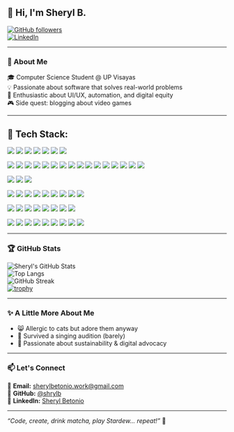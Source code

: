 ## 👋 Hi, I'm Sheryl B.  

[![GitHub followers](https://img.shields.io/github/followers/shrylb?style=social)](https://github.com/shrylb)  
[![LinkedIn](https://img.shields.io/badge/LinkedIn-Sheryl%20Betonio-blue?logo=linkedin&style=flat)](https://www.linkedin.com/in/sheryl-betonio-6578b0313/)  

---

### 🌱 About Me
🎓 Computer Science Student @ UP Visayas  
💡 Passionate about software that solves real-world problems  
🎨 Enthusiastic about UI/UX, automation, and digital equity  
🎮 Side quest: blogging about video games  

---

## 🧰 Tech Stack:

<p align="left">
  <!-- Languages -->
  <img src="https://img.shields.io/badge/HTML5-E34F26?style=flat&logo=html5&logoColor=white"/>
  <img src="https://img.shields.io/badge/CSS3-1572B6?style=flat&logo=css3&logoColor=white"/>
  <img src="https://img.shields.io/badge/JavaScript-F7DF1E?style=flat&logo=javascript&logoColor=black"/>
  <img src="https://img.shields.io/badge/TypeScript-3178C6?style=flat&logo=typescript&logoColor=white"/>
  <img src="https://img.shields.io/badge/Python-3776AB?style=flat&logo=python&logoColor=white"/>
  <img src="https://img.shields.io/badge/Java-007396?style=flat&logo=java&logoColor=white"/>
  <img src="https://img.shields.io/badge/LaTeX-008080?style=flat&logo=latex&logoColor=white"/>
</p>

<p align="left">
  <!-- Frontend/Backend/Frameworks -->
  <img src="https://img.shields.io/badge/React-61DAFB?style=flat&logo=react&logoColor=black"/>
  <img src="https://img.shields.io/badge/Redux-764ABC?style=flat&logo=redux&logoColor=white"/>
  <img src="https://img.shields.io/badge/Node.js-339933?style=flat&logo=node.js&logoColor=white"/>
  <img src="https://img.shields.io/badge/Nodemon-76D04B?style=flat&logo=nodemon&logoColor=white"/>
  <img src="https://img.shields.io/badge/Express.js-000000?style=flat&logo=express&logoColor=white"/>
  <img src="https://img.shields.io/badge/Next.js-000000?style=flat&logo=next.js&logoColor=white"/>
  <img src="https://img.shields.io/badge/NPM-CB3837?style=flat&logo=npm&logoColor=white"/>
  <img src="https://img.shields.io/badge/React%20Router-CA4245?style=flat&logo=react-router&logoColor=white"/>
  <img src="https://img.shields.io/badge/Flask-000000?style=flat&logo=flask&logoColor=white"/>
  <img src="https://img.shields.io/badge/JWT-000000?style=flat&logo=jsonwebtokens&logoColor=white"/>
  <img src="https://img.shields.io/badge/TailwindCSS-06B6D4?style=flat&logo=tailwind-css&logoColor=white"/>
  <img src="https://img.shields.io/badge/Vue.js-4FC08D?style=flat&logo=vue.js&logoColor=white"/>
  <img src="https://img.shields.io/badge/Vite-646CFF?style=flat&logo=vite&logoColor=white"/>
  <img src="https://img.shields.io/badge/SASS-CC6699?style=flat&logo=sass&logoColor=white"/>
  <img src="https://img.shields.io/badge/Streamlit-FF4B4B?style=flat&logo=streamlit&logoColor=white"/>
  <img src="https://img.shields.io/badge/Flutter-02569B?style=flat&logo=flutter&logoColor=white"/>
</p>

<p align="left">
  <!-- Databases -->
  <img src="https://img.shields.io/badge/MySQL-4479A1?style=flat&logo=mysql&logoColor=white"/>
  <img src="https://img.shields.io/badge/MongoDB-47A248?style=flat&logo=mongodb&logoColor=white"/>
  <img src="https://img.shields.io/badge/Firebase-FFCA28?style=flat&logo=firebase&logoColor=black"/>
</p>

<p align="left">
  <!-- Tools and Platforms -->
  <img src="https://img.shields.io/badge/GitHub-181717?style=flat&logo=github&logoColor=white"/>
  <img src="https://img.shields.io/badge/Postman-FF6C37?style=flat&logo=postman&logoColor=white"/>
  <img src="https://img.shields.io/badge/Heroku-430098?style=flat&logo=heroku&logoColor=white"/>
  <img src="https://img.shields.io/badge/Vercel-000000?style=flat&logo=vercel&logoColor=white"/>
  <img src="https://img.shields.io/badge/Notion-000000?style=flat&logo=notion&logoColor=white"/>
  <img src="https://img.shields.io/badge/Unity-FFFFFF?style=flat&logo=unity&logoColor=black"/>
  <img src="https://img.shields.io/badge/Arduino-00979D?style=flat&logo=arduino&logoColor=white"/>
  <img src="https://img.shields.io/badge/Plex-E5A00D?style=flat&logo=plex&logoColor=black"/>
  <img src="https://img.shields.io/badge/Steam-000000?style=flat&logo=steam&logoColor=white"/>
</p>

<p align="left">
  <!-- Data Science & AI -->
  <img src="https://img.shields.io/badge/OpenCV-5C3EE8?style=flat&logo=opencv&logoColor=white"/>
  <img src="https://img.shields.io/badge/TensorFlow-FF6F00?style=flat&logo=tensorflow&logoColor=white"/>
  <img src="https://img.shields.io/badge/PyTorch-EE4C2C?style=flat&logo=pytorch&logoColor=white"/>
  <img src="https://img.shields.io/badge/NumPy-013243?style=flat&logo=numpy&logoColor=white"/>
  <img src="https://img.shields.io/badge/Pandas-150458?style=flat&logo=pandas&logoColor=white"/>
  <img src="https://img.shields.io/badge/Scikit--Learn-F7931E?style=flat&logo=scikit-learn&logoColor=white"/>
  <img src="https://img.shields.io/badge/SciPy-8CAAE6?style=flat&logo=scipy&logoColor=white"/>
  <img src="https://img.shields.io/badge/Matplotlib-11557C?style=flat&logo=matplotlib&logoColor=white"/>
</p>

<p align="left">
  <!-- Design Tools -->
  <img src="https://img.shields.io/badge/Adobe%20Photoshop-31A8FF?style=flat&logo=adobe-photoshop&logoColor=white"/>
  <img src="https://img.shields.io/badge/Adobe%20Illustrator-FF9A00?style=flat&logo=adobe-illustrator&logoColor=white"/>
  <img src="https://img.shields.io/badge/Adobe%20XD-FF61F6?style=flat&logo=adobe-xd&logoColor=white"/>
  <img src="https://img.shields.io/badge/Adobe%20Premiere%20Pro-9999FF?style=flat&logo=adobe-premiere-pro&logoColor=white"/>
  <img src="https://img.shields.io/badge/Adobe%20After%20Effects-9999FF?style=flat&logo=adobe-after-effects&logoColor=white"/>
  <img src="https://img.shields.io/badge/Adobe%20Creative%20Cloud-DA1F26?style=flat&logo=adobe-creative-cloud&logoColor=white"/>
  <img src="https://img.shields.io/badge/Figma-F24E1E?style=flat&logo=figma&logoColor=white"/>
  <img src="https://img.shields.io/badge/Canva-00C4CC?style=flat&logo=canva&logoColor=white"/>
  <img src="https://img.shields.io/badge/Dribbble-EA4C89?style=flat&logo=dribbble&logoColor=white"/>
</p>
  

---

### 🏆 GitHub Stats
![Sheryl's GitHub Stats](https://github-readme-stats.vercel.app/api?username=shrylb&show_icons=true&theme=radical)  
![Top Langs](https://github-readme-stats.vercel.app/api/top-langs/?username=shrylb&layout=compact&theme=radical)  
![GitHub Streak](https://github-readme-streak-stats.herokuapp.com/?user=shrylb&theme=radical)  
[![trophy](https://github-profile-trophy.vercel.app/?username=shrylb&theme=monokai)](https://github.com/ryo-ma/github-profile-trophy)  

---

### ✨ A Little More About Me
- 😸 Allergic to cats but adore them anyway  
- 🎤 Survived a singing audition (barely)  
- 🌊 Passionate about sustainability & digital advocacy  

---

### 📫 Let's Connect
📧 **Email:** sherylbetonio.work@gmail.com  
🐙 **GitHub:** [@shrylb](https://github.com/shrylb)  
🔗 **LinkedIn:** [Sheryl Betonio](https://www.linkedin.com/in/sheryl-betonio-6578b0313/)  

---

*“Code, create, drink matcha, play Stardew… repeat!”* 🌟
